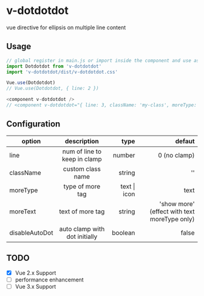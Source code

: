 # v-dotdotdot

vue directive for ellipsis on multiple line content

## Usage

```js
// global register in main.js or import inside the component and use as directive
import Dotdotdot from 'v-dotdotdot'
import 'v-dotdotdot/dist/v-dotdotdot.css'

Vue.use(Dotdotdot)
// Vue.use(Dotdotdot, { line: 2 })

<component v-dotdotdot />
// <component v-dotdotdot="{ line: 3, className: 'my-class', moreType: 'icon' }" />
```

## Configuration

| option | description | type | defaut |
| ---------- |:----------:| ----------:|----------:|
| line | num of line to keep in clamp | number | 0 (no clamp) |
| className | custom class name | string | '' |
| moreType | type of more tag | text \| icon | text |
| moreText | text of more tag | string | 'show more' (effect with text moreType only) |
| disableAutoDot | auto clamp with dot initially | boolean | false |


## TODO

- [x]  Vue 2.x Support
- [ ]  performance enhancement
- [ ]  Vue 3.x Support
